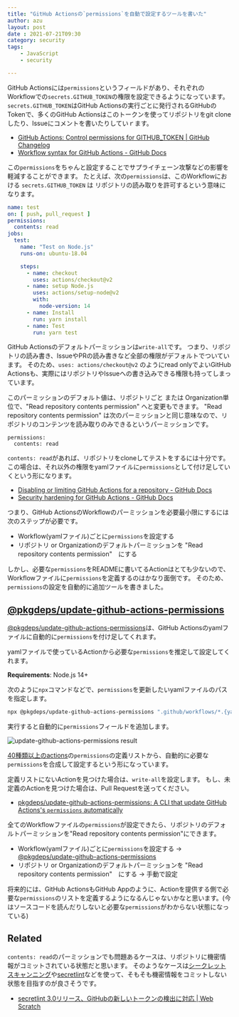 ```yaml
---
title: "GitHub Actionsの`permissions`を自動で設定するツールを書いた"
author: azu
layout: post
date : 2021-07-21T09:30
category: security
tags:
    - JavaScript
    - security

---
```


GitHub Actionsには`permissions`というフィールドがあり、それぞれのWorkflowでの`secrets.GITHUB_TOKEN`の権限を設定できるようになっています。
`secrets.GITHUB_TOKEN`はGitHub Actionsの実行ごとに発行されるGitHubのTokenで、多くのGitHub Actionsはこのトークンを使ってリポジトリをgit cloneしたり、Issueにコメントを書いたりしていｒます。

- [GitHub Actions: Control permissions for GITHUB_TOKEN | GitHub Changelog](https://github.blog/changelog/2021-04-20-github-actions-control-permissions-for-github_token/)
- [Workflow syntax for GitHub Actions - GitHub Docs](https://docs.github.com/en/actions/reference/workflow-syntax-for-github-actions#permissions)

この`permissions`をちゃんと設定することでサプライチェーン攻撃などの影響を軽減することができます。
たとえば、次の`permissions`は、このWorkflowにおける `secrets.GITHUB_TOKEN` は リポジトリの読み取りを許可するという意味になります。

```yaml
name: test
on: [ push, pull_request ]
permissions:
  contents: read
jobs:
  test:
    name: "Test on Node.js"
    runs-on: ubuntu-18.04

    steps:
      - name: checkout
        uses: actions/checkout@v2
      - name: setup Node.js
        uses: actions/setup-node@v2
        with:
          node-version: 14
      - name: Install
        run: yarn install
      - name: Test
        run: yarn test
```

GitHub Actionsのデフォルトパーミッションは`write-all`です。
つまり、リポジトリの読み書き、IssueやPRの読み書きなど全部の権限がデフォルトでついています。
そのため、`uses: actions/checkout@v2` のようにread onlyでよいGitHub Actionsも、実際にはリポジトリやIssueへの書き込みできる権限も持ってしまっています。

このパーミッションのデフォルト値は、リポジトリごと または Organization単位で、"Read repository contents permission" へと変更もできます。
"Read repository contents permission" は次のパーミッションと同じ意味なので、リポジトリのコンテンツを読み取りのみできるというパーミッションです。

```
permissions:
  contents: read
```

`contents: read`があれば、リポジトリをcloneしてテストをするには十分です。
この場合は、それ以外の権限をyamlファイルに`permissions`として付け足していくという形になります。

- [Disabling or limiting GitHub Actions for a repository - GitHub Docs](https://docs.github.com/en/github/administering-a-repository/managing-repository-settings/disabling-or-limiting-github-actions-for-a-repository#setting-the-permissions-of-the-github_token-for-your-repository)
- [Security hardening for GitHub Actions - GitHub Docs](https://docs.github.com/en/actions/learn-github-actions/security-hardening-for-github-actions)

つまり、GitHub ActionsのWorkflowのパーミッションを必要最小限にするには次のステップが必要です。

- Workflow(yamlファイル)ごとに`permissions`を設定する
- リポジトリ or Organizationのデフォルトパーミッションを "Read repository contents permission"　にする

しかし、必要な`permissions`をREADMEに書いてるActionはとても少ないので、Workflowファイルに`permissions`を定義するのはかなり面倒です。
そのため、`permissions`の設定を自動的に追加ツールを書きました。

## [@pkgdeps/update-github-actions-permissions](https://github.com/pkgdeps/update-github-actions-permissions)

[@pkgdeps/update-github-actions-permissions](https://github.com/pkgdeps/update-github-actions-permissions)は、GitHub Actionsのyamlファイルに自動的に`permissions`を付け足してくれます。

yamlファイルで使っているActionから必要な`permissions`を推定して設定してくれます。

**Requirements**: Node.js 14+

次のように`npx`コマンドなどで、`permissions`を更新したいyamlファイルのパスを指定します。

```bash
npx @pkgdeps/update-github-actions-permissions ".github/workflows/*.{yaml,yml}"
```

実行すると自動的に`permissions`フィールドを追加します。

![update-github-actions-permissions result](https://dev-to-uploads.s3.amazonaws.com/uploads/articles/x0b72ti0m9whu3lht5uv.png)

[40種類以上のactions](https://github.com/pkgdeps/update-github-actions-permissions/blob/main/actions.yml)の`permissions`の定義リストから、自動的に必要な`permissions`を合成して設定するという形になっています。

定義リストにないActionを見つけた場合は、`write-all`を設定します。
もし、未定義のActionを見つけた場合は、Pull Requestを送ってください。

- [pkgdeps/update-github-actions-permissions: A CLI that update GitHub Actions's `permissions` automatically](https://github.com/pkgdeps/update-github-actions-permissions)

全てのWorkflowファイルの`permissions`が設定できたら、リポジトリのデフォルトパーミッションを"Read repository contents permission"にできます。

- Workflow(yamlファイル)ごとに`permissions`を設定する → [@pkgdeps/update-github-actions-permissions](https://github.com/pkgdeps/update-github-actions-permissions)
- リポジトリ or Organizationのデフォルトパーミッションを "Read repository contents permission"　にする → 手動で設定

将来的には、GitHub ActionsもGitHub Appのように、Actionを提供する側で必要な`permissions`のリストを定義するようになるんじゃないかなと思います。(今はソースコードを読んだりしないと必要な`permissions`がわからない状態になっている)

## Related

`contents: read`のパーミッションでも問題あるケースは、リポジトリに機密情報がコミットされている状態だと思います。
そのようなケースは[シークレットスキャンニング](https://docs.github.com/ja/code-security/secret-security/about-secret-scanning)や[secretlint](https://github.com/secretlint/secretlint)などを使って、そもそも機密情報をコミットしない状態を目指すのが良さそうです。

- [secretlint 3.0リリース、GitHubの新しいトークンの検出に対応 | Web Scratch](https://efcl.info/2021/06/02/secretlint-3.0/)
